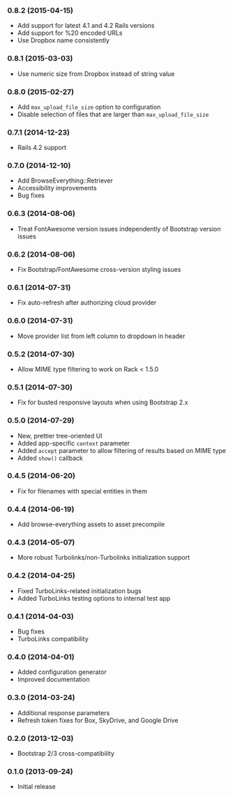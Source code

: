 ### 0.8.2 (2015-04-15)
- Add support for latest 4.1 and 4.2 Rails versions
- Add support for %20 encoded URLs 
- Use Dropbox name consistently

### 0.8.1 (2015-03-03)
- Use numeric size from Dropbox instead of string value

### 0.8.0 (2015-02-27)
- Add `max_upload_file_size` option to configuration
- Disable selection of files that are larger than `max_upload_file_size`

### 0.7.1 (2014-12-23)
- Rails 4.2 support

### 0.7.0 (2014-12-10)
- Add BrowseEverything::Retriever
- Accessibility improvements
- Bug fixes

### 0.6.3 (2014-08-06)
- Treat FontAwesome version issues independently of Bootstrap version issues

### 0.6.2 (2014-08-06)
- Fix Bootstrap/FontAwesome cross-version styling issues

### 0.6.1 (2014-07-31)
- Fix auto-refresh after authorizing cloud provider

### 0.6.0 (2014-07-31)
- Move provider list from left column to dropdown in header

### 0.5.2 (2014-07-30)
- Allow MIME type filtering to work on Rack < 1.5.0

### 0.5.1 (2014-07-30)
- Fix for busted responsive layouts when using Bootstrap 2.x

### 0.5.0 (2014-07-29)
- New, prettier tree-oriented UI
- Added app-specific `context` parameter
- Added `accept` parameter to allow filtering of results based on MIME type
- Added `show()` callback

### 0.4.5 (2014-06-20)
- Fix for filenames with special entities in them

### 0.4.4 (2014-06-19)
- Add browse-everything assets to asset precompile

### 0.4.3 (2014-05-07)
- More robust Turbolinks/non-Turbolinks initialization support

### 0.4.2 (2014-04-25)
- Fixed TurboLinks-related initialization bugs
- Added TurboLinks testing options to internal test app

### 0.4.1 (2014-04-03)
- Bug fixes
- TurboLinks compatibility

### 0.4.0 (2014-04-01)
- Added configuration generator
- Improved documentation

### 0.3.0 (2014-03-24)
- Additional response parameters
- Refresh token fixes for Box, SkyDrive, and Google Drive

### 0.2.0 (2013-12-03)
- Bootstrap 2/3 cross-compatibility

### 0.1.0 (2013-09-24)
- Initial release
